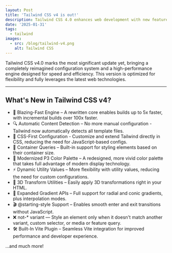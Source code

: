 ```yaml
---
layout: Post
title: 'Tailwind CSS v4 is out!'
description: Tailwind CSS 4.0 enhances web development with new features, performance boost and more.
date: '2025-01-31'
tags:
  - tailwind
images:
  - src: /blog/tailwind-v4.png
    alt: Tailwind CSS
---
```


Tailwind CSS v4.0 marks the most significant update yet, bringing a completely reimagined configuration system and a high-performance engine designed for speed and efficiency. This version is optimized for flexibility and fully leverages the latest web technologies.

---

## What's New in Tailwind CSS v4?

<ul class="pl-0 list-none">
  <li>🚀 Blazing-Fast Engine – A rewritten core enables builds up to 5x faster, with incremental builds over 100x faster.</li> 
  <li>🔍 Automatic Content Detection – No more manual configuration - Tailwind now automatically detects all template files.</li>
  <li>🎨 CSS-First Configuration - Customize and extend Tailwind directly in CSS, reducing the need for JavaScript-based configs.</li>
  <li>📏 Container Queries – Built-in support for styling elements based on their container size.</li>
  <li>🌈 Modernized P3 Color Palette – A redesigned, more vivid color palette that takes full advantage of modern display technology.</li>
  <li>⚡ Dynamic Utility Values – More flexibility with utility values, reducing the need for custom configurations.</li>
  <li>🔄 3D Transform Utilities – Easily apply 3D transformations right in your HTML.</li>
  <li>🌅 Expanded Gradient APIs – Full support for radial and conic gradients, plus interpolation modes.</li>
  <li>🎬 @starting-style Support – Enables smooth enter and exit transitions without JavaScript.</li>
  <li>❌ not-* variant — Style an element only when it doesn't match another variant, custom selector, or media or feature query.</li>
  <li>🛠️ Built-In Vite Plugin – Seamless Vite integration for improved performance and developer experience.</li>
</ul>

…and much more!



